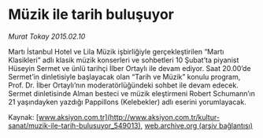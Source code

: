 # Müzik ile tarih buluşuyor

*Murat Tokay 2015.02.10*

<div class="pNewsDetailMainContent ctx_content" itemprop="articleBody">
 <p>
  Martı İstanbul Hotel ve Lila Müzik işbirliğiyle gerçekleştirilen “Martı Klasikleri” adlı klasik müzik konserleri ve sohbetleri 10 Şubat’ta piyanist Hüseyin Sermet ve ünlü tarihçi İlber Ortaylı ile devam ediyor. Saat 20.00’de Sermet’in dinletisiyle başlayacak olan “Tarih ve Müzik” konulu program, Prof. Dr. İlber Ortaylı’nın moderatörlüğündeki sohbet ile devam edecek. Sermet dinletisinde Alman besteci ve müzik eleştirmeni Robert Schumann’ın 21 yaşındayken yazdığı Pappillons (Kelebekler) adlı eserini yorumlayacak.
 </p>
</div>


Kaynak: [www.aksiyon.com.tr](http://www.aksiyon.com.tr/kultur-sanat/muzik-ile-tarih-bulusuyor_549013), [web.archive.org (arşiv bağlantısı)](http://web.archive.org/web/20151214093416/http://www.aksiyon.com.tr/kultur-sanat/muzik-ile-tarih-bulusuyor_549013)
